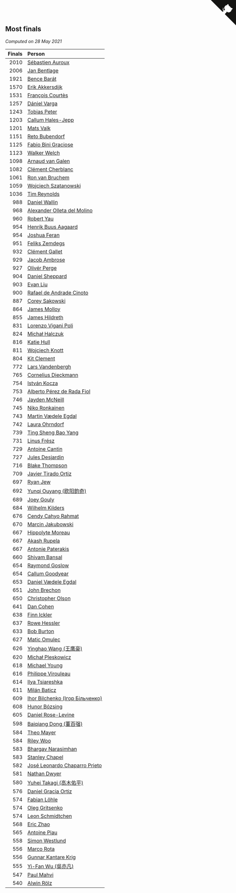 ## Most finals

*Computed on 28 May 2021*

| Finals | Person |
| ---: | :--- |
| 2010 | [Sébastien Auroux](https://www.worldcubeassociation.org/persons/2008AURO01) |
| 2006 | [Jan Bentlage](https://www.worldcubeassociation.org/persons/2010BENT01) |
| 1921 | [Bence Barát](https://www.worldcubeassociation.org/persons/2008BARA01) |
| 1570 | [Erik Akkersdijk](https://www.worldcubeassociation.org/persons/2005AKKE01) |
| 1531 | [François Courtès](https://www.worldcubeassociation.org/persons/2008COUR01) |
| 1257 | [Dániel Varga](https://www.worldcubeassociation.org/persons/2008VARG01) |
| 1243 | [Tobias Peter](https://www.worldcubeassociation.org/persons/2014PETE03) |
| 1203 | [Callum Hales-Jepp](https://www.worldcubeassociation.org/persons/2012HALE01) |
| 1201 | [Mats Valk](https://www.worldcubeassociation.org/persons/2007VALK01) |
| 1151 | [Reto Bubendorf](https://www.worldcubeassociation.org/persons/2012BUBE01) |
| 1125 | [Fabio Bini Graciose](https://www.worldcubeassociation.org/persons/2010GRAC02) |
| 1123 | [Walker Welch](https://www.worldcubeassociation.org/persons/2011WELC01) |
| 1098 | [Arnaud van Galen](https://www.worldcubeassociation.org/persons/2006GALE01) |
| 1082 | [Clément Cherblanc](https://www.worldcubeassociation.org/persons/2014CHER05) |
| 1061 | [Ron van Bruchem](https://www.worldcubeassociation.org/persons/2003BRUC01) |
| 1059 | [Wojciech Szatanowski](https://www.worldcubeassociation.org/persons/2011SZAT01) |
| 1036 | [Tim Reynolds](https://www.worldcubeassociation.org/persons/2005REYN01) |
| 988 | [Daniel Wallin](https://www.worldcubeassociation.org/persons/2013WALL03) |
| 968 | [Alexander Olleta del Molino](https://www.worldcubeassociation.org/persons/2008OLLE01) |
| 960 | [Robert Yau](https://www.worldcubeassociation.org/persons/2009YAUR01) |
| 954 | [Henrik Buus Aagaard](https://www.worldcubeassociation.org/persons/2006BUUS01) |
| 954 | [Joshua Feran](https://www.worldcubeassociation.org/persons/2011FERA01) |
| 951 | [Feliks Zemdegs](https://www.worldcubeassociation.org/persons/2009ZEMD01) |
| 932 | [Clément Gallet](https://www.worldcubeassociation.org/persons/2004GALL02) |
| 929 | [Jacob Ambrose](https://www.worldcubeassociation.org/persons/2010AMBR01) |
| 927 | [Olivér Perge](https://www.worldcubeassociation.org/persons/2007PERG01) |
| 904 | [Daniel Sheppard](https://www.worldcubeassociation.org/persons/2009SHEP01) |
| 903 | [Evan Liu](https://www.worldcubeassociation.org/persons/2009LIUE01) |
| 900 | [Rafael de Andrade Cinoto](https://www.worldcubeassociation.org/persons/2007CINO01) |
| 887 | [Corey Sakowski](https://www.worldcubeassociation.org/persons/2011SAKO01) |
| 864 | [James Molloy](https://www.worldcubeassociation.org/persons/2011MOLL01) |
| 855 | [James Hildreth](https://www.worldcubeassociation.org/persons/2009HILD01) |
| 831 | [Lorenzo Vigani Poli](https://www.worldcubeassociation.org/persons/2007POLI01) |
| 824 | [Michał Halczuk](https://www.worldcubeassociation.org/persons/2006HALC01) |
| 816 | [Katie Hull](https://www.worldcubeassociation.org/persons/2010HULL01) |
| 811 | [Wojciech Knott](https://www.worldcubeassociation.org/persons/2011KNOT01) |
| 804 | [Kit Clement](https://www.worldcubeassociation.org/persons/2008CLEM01) |
| 772 | [Lars Vandenbergh](https://www.worldcubeassociation.org/persons/2003VAND01) |
| 765 | [Cornelius Dieckmann](https://www.worldcubeassociation.org/persons/2009DIEC01) |
| 754 | [István Kocza](https://www.worldcubeassociation.org/persons/2005KOCZ01) |
| 753 | [Alberto Pérez de Rada Fiol](https://www.worldcubeassociation.org/persons/2011FIOL01) |
| 746 | [Jayden McNeill](https://www.worldcubeassociation.org/persons/2012MCNE01) |
| 745 | [Niko Ronkainen](https://www.worldcubeassociation.org/persons/2010RONK01) |
| 743 | [Martin Vædele Egdal](https://www.worldcubeassociation.org/persons/2013EGDA02) |
| 742 | [Laura Ohrndorf](https://www.worldcubeassociation.org/persons/2009OHRN01) |
| 739 | [Ting Sheng Bao Yang](https://www.worldcubeassociation.org/persons/2008BAOY01) |
| 731 | [Linus Frész](https://www.worldcubeassociation.org/persons/2011FRES01) |
| 729 | [Antoine Cantin](https://www.worldcubeassociation.org/persons/2010CANT02) |
| 727 | [Jules Desjardin](https://www.worldcubeassociation.org/persons/2010DESJ01) |
| 716 | [Blake Thompson](https://www.worldcubeassociation.org/persons/2010THOM03) |
| 709 | [Javier Tirado Ortiz](https://www.worldcubeassociation.org/persons/2009TIRA01) |
| 697 | [Ryan Jew](https://www.worldcubeassociation.org/persons/2008JEWR01) |
| 692 | [Yunqi Ouyang (欧阳韵奇)](https://www.worldcubeassociation.org/persons/2007YUNQ01) |
| 689 | [Joey Gouly](https://www.worldcubeassociation.org/persons/2007GOUL01) |
| 684 | [Wilhelm Kilders](https://www.worldcubeassociation.org/persons/2010KILD02) |
| 676 | [Cendy Cahyo Rahmat](https://www.worldcubeassociation.org/persons/2010RAHM02) |
| 670 | [Marcin Jakubowski](https://www.worldcubeassociation.org/persons/2007JAKU01) |
| 667 | [Hippolyte Moreau](https://www.worldcubeassociation.org/persons/2008MORE02) |
| 667 | [Akash Rupela](https://www.worldcubeassociation.org/persons/2012RUPE01) |
| 667 | [Antonie Paterakis](https://www.worldcubeassociation.org/persons/2012PATE01) |
| 660 | [Shivam Bansal](https://www.worldcubeassociation.org/persons/2011BANS02) |
| 654 | [Raymond Goslow](https://www.worldcubeassociation.org/persons/2014GOSL01) |
| 654 | [Callum Goodyear](https://www.worldcubeassociation.org/persons/2012GOOD02) |
| 653 | [Daniel Vædele Egdal](https://www.worldcubeassociation.org/persons/2013EGDA01) |
| 651 | [John Brechon](https://www.worldcubeassociation.org/persons/2010BREC01) |
| 650 | [Christopher Olson](https://www.worldcubeassociation.org/persons/2009OLSO01) |
| 641 | [Dan Cohen](https://www.worldcubeassociation.org/persons/2007COHE01) |
| 638 | [Finn Ickler](https://www.worldcubeassociation.org/persons/2012ICKL01) |
| 637 | [Rowe Hessler](https://www.worldcubeassociation.org/persons/2007HESS01) |
| 633 | [Bob Burton](https://www.worldcubeassociation.org/persons/2003BURT01) |
| 627 | [Matic Omulec](https://www.worldcubeassociation.org/persons/2010OMUL02) |
| 626 | [Yinghao Wang (王鹰豪)](https://www.worldcubeassociation.org/persons/2010WANG07) |
| 620 | [Michał Pleskowicz](https://www.worldcubeassociation.org/persons/2009PLES01) |
| 618 | [Michael Young](https://www.worldcubeassociation.org/persons/2008YOUN02) |
| 616 | [Philippe Virouleau](https://www.worldcubeassociation.org/persons/2008VIRO01) |
| 614 | [Ilya Tsiareshka](https://www.worldcubeassociation.org/persons/2012TERE01) |
| 611 | [Milán Baticz](https://www.worldcubeassociation.org/persons/2005BATI01) |
| 609 | [Ihor Bilchenko (Ігор Більченко)](https://www.worldcubeassociation.org/persons/2011BILC01) |
| 608 | [Hunor Bózsing](https://www.worldcubeassociation.org/persons/2009BOZS01) |
| 605 | [Daniel Rose-Levine](https://www.worldcubeassociation.org/persons/2015ROSE01) |
| 598 | [Baiqiang Dong (董百强)](https://www.worldcubeassociation.org/persons/2008DONG06) |
| 584 | [Theo Mayer](https://www.worldcubeassociation.org/persons/2012MAYE01) |
| 584 | [Riley Woo](https://www.worldcubeassociation.org/persons/2007WOOR01) |
| 583 | [Bhargav Narasimhan](https://www.worldcubeassociation.org/persons/2011NARA02) |
| 583 | [Stanley Chapel](https://www.worldcubeassociation.org/persons/2016CHAP04) |
| 582 | [José Leonardo Chaparro Prieto](https://www.worldcubeassociation.org/persons/2011CHAP01) |
| 581 | [Nathan Dwyer](https://www.worldcubeassociation.org/persons/2011DWYE02) |
| 580 | [Yuhei Takagi (高木佑平)](https://www.worldcubeassociation.org/persons/2008TAKA01) |
| 576 | [Daniel Gracia Ortiz](https://www.worldcubeassociation.org/persons/2009ORTI01) |
| 574 | [Fabian Löhle](https://www.worldcubeassociation.org/persons/2012LAHL01) |
| 574 | [Oleg Gritsenko](https://www.worldcubeassociation.org/persons/2011GRIT01) |
| 574 | [Leon Schmidtchen](https://www.worldcubeassociation.org/persons/2010SCHM01) |
| 568 | [Eric Zhao](https://www.worldcubeassociation.org/persons/2010ZHAO19) |
| 565 | [Antoine Piau](https://www.worldcubeassociation.org/persons/2008PIAU01) |
| 558 | [Simon Westlund](https://www.worldcubeassociation.org/persons/2008WEST02) |
| 556 | [Marco Rota](https://www.worldcubeassociation.org/persons/2009ROTA01) |
| 556 | [Gunnar Kantare Krig](https://www.worldcubeassociation.org/persons/2004KRIG01) |
| 555 | [Yi-Fan Wu (吳亦凡)](https://www.worldcubeassociation.org/persons/2010WUIF01) |
| 547 | [Paul Mahvi](https://www.worldcubeassociation.org/persons/2012MAHV01) |
| 540 | [Alwin Rölz](https://www.worldcubeassociation.org/persons/2016ROLZ01) |


<a href="https://github.com/jonatanklosko/wca_statistics" class="github-corner" aria-label="View source on Github"><svg width="80" height="80" viewBox="0 0 250 250" style="fill:#151513; color:#fff; position: absolute; top: 0; border: 0; right: 0;" aria-hidden="true"><path d="M0,0 L115,115 L130,115 L142,142 L250,250 L250,0 Z"></path><path d="M128.3,109.0 C113.8,99.7 119.0,89.6 119.0,89.6 C122.0,82.7 120.5,78.6 120.5,78.6 C119.2,72.0 123.4,76.3 123.4,76.3 C127.3,80.9 125.5,87.3 125.5,87.3 C122.9,97.6 130.6,101.9 134.4,103.2" fill="currentColor" style="transform-origin: 130px 106px;" class="octo-arm"></path><path d="M115.0,115.0 C114.9,115.1 118.7,116.5 119.8,115.4 L133.7,101.6 C136.9,99.2 139.9,98.4 142.2,98.6 C133.8,88.0 127.5,74.4 143.8,58.0 C148.5,53.4 154.0,51.2 159.7,51.0 C160.3,49.4 163.2,43.6 171.4,40.1 C171.4,40.1 176.1,42.5 178.8,56.2 C183.1,58.6 187.2,61.8 190.9,65.4 C194.5,69.0 197.7,73.2 200.1,77.6 C213.8,80.2 216.3,84.9 216.3,84.9 C212.7,93.1 206.9,96.0 205.4,96.6 C205.1,102.4 203.0,107.8 198.3,112.5 C181.9,128.9 168.3,122.5 157.7,114.1 C157.9,116.9 156.7,120.9 152.7,124.9 L141.0,136.5 C139.8,137.7 141.6,141.9 141.8,141.8 Z" fill="currentColor" class="octo-body"></path></svg></a><style>.github-corner:hover .octo-arm{animation:octocat-wave 560ms ease-in-out}@keyframes octocat-wave{0%,100%{transform:rotate(0)}20%,60%{transform:rotate(-25deg)}40%,80%{transform:rotate(10deg)}}@media (max-width:500px){.github-corner:hover .octo-arm{animation:none}.github-corner .octo-arm{animation:octocat-wave 560ms ease-in-out}}</style>
